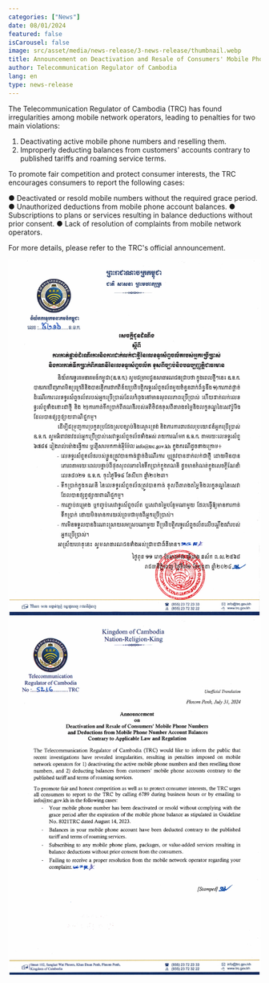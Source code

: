 ```yaml
---
categories: ["News"]
date: 08/01/2024
featured: false
isCarousel: false
image: src/asset/media/news-release/3-news-release/thumbnail.webp
title: Announcement on Deactivation and Resale of Consumers' Mobile Phone Numbers and Deductions from Mobile Phone Number Account Balances Contrary to Applicable Law and Regulation
author: Telecommunication Regulator of Cambodia
lang: en
type: news-release
---
```


The Telecommunication Regulator of Cambodia (TRC) has found irregularities among mobile network operators, leading to penalties for two main violations:

1. Deactivating active mobile phone numbers and reselling them.
2. Improperly deducting balances from customers' accounts contrary to published tariffs and roaming service terms.

To promote fair competition and protect consumer interests, the TRC encourages consumers to report the following cases:

● Deactivated or resold mobile numbers without the required grace period.
● Unauthorized deductions from mobile phone account balances.
● Subscriptions to plans or services resulting in balance deductions without prior consent.
● Lack of resolution of complaints from mobile network operators.

For more details, please refer to the TRC's official announcement.

![photo 1](src/asset/media/news-release/3-news-release/thumbnail.webp)
![photo 2](src/asset/media/news-release/3-news-release/photo-1.webp)
